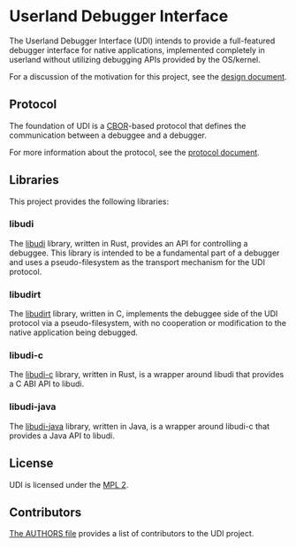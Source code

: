 # Userland Debugger Interface #

The Userland Debugger Interface (UDI) intends to provide a full-featured
debugger interface for native applications, implemented completely in userland
without utilizing debugging APIs provided by the OS/kernel.

For a discussion of the motivation for this project, see the
[design document](docs/DESIGN.md).

## Protocol ##

The foundation of UDI is a [CBOR](http://cbor.io/)-based protocol that defines
the communication between a debuggee and a debugger.

For more information about the protocol, see the [protocol document](docs/PROTOCOL.md).

## Libraries ##

This project provides the following libraries:

### libudi ###

The [libudi](libudi/README.md) library, written in Rust, provides an API
for controlling a debuggee. This library is intended to be a fundamental part of
a debugger and uses a pseudo-filesystem as the transport mechanism for the UDI
protocol.

### libudirt ###

The [libudirt](libudirt/README.md) library, written in C, implements the
debuggee side of the UDI protocol via a pseudo-filesystem, with no cooperation
or modification to the native application being debugged.

### libudi-c ###

The [libudi-c](libudi-c/README.md) library, written in Rust, is a wrapper
around libudi that provides a C ABI API to libudi.

### libudi-java ###

The [libudi-java](libudi-java/README.md) library, written in Java, is a wrapper
around libudi-c that provides a Java API to libudi.

## License ##

UDI is licensed under the [MPL 2](https://www.mozilla.org/MPL/2.0/).

## Contributors ##

[The AUTHORS file](docs/AUTHORS) provides a list of contributors to the UDI
project.
